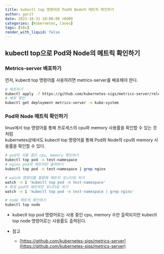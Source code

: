 ```yaml
---
title: kubectl top 명령어로 Pod와 Node의 메트릭 확인하기
author: garit
date: 2022-10-31 10:00:00 +0900
categories: [Kubernetes, Cases]
tags: [k8s]
render_with_liquid: false
---
```


## kubectl top으로 Pod와 Node의 메트릭 확인하기

### Metrics-server 배포하기

먼저, kubectl top 명령어를 사용하려면 metrics-server를 배포해야 한다.

```bash
# 배포하기
kubectl apply -f https://github.com/kubernetes-sigs/metrics-server/releases/latest/download/components.yaml
# 배포 확인
kubectl get deployment metrics-server -n kube-system
```

### Pod와 Node 메트릭 확인하기

linux에서 top 명령어를 통해 프로세스의 cpu와 memory 사용률을 확인할 수 있는 것처럼   
kubernetes상에서도 kubectl top 명령어를 통해 Pod와 Node의 cpu와 memory 사용률을 확인할 수 있다.  

```bash
# pod의 사용 중인 cpu, memory 확인하기
kubectl top pod -n test-namespace
# nginx pod의 메트릭만 출력하기
kubectl top pod -n test-namespace | grep nginx  

# watch 명령어를 활용해 메트릭 모니터링 하기
watch -n 1 'kubectl top pod -n test-namespace'
# 특정 pod의 메트릭만 모니터링 하기
watch -n 1 'kubectl top pod -n test-namespace | grep nginx'  

# node 메트릭 확인하기
kubectl top node
```
  
- kubectl top pod 명령어로는 사용 중인 cpu, memory 수만 출력되지만 kubectl top node 명령어로는 사용률도 출력된다.  


- 참고
    - [https://github.com/kubernetes-sigs/metrics-server](https://github.com/kubernetes-sigs/metrics-server)
    
